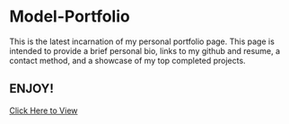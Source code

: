 # Model-Portfolio

This is the latest incarnation of my personal portfolio page. This page is intended to provide a brief personal bio, links to my github and resume, a contact method, and a showcase of my top completed projects.

## ENJOY! 

<a href src="https://michaelartes89.github.io/Model-Portfolio/" target="_blank"> Click Here to View </a>

